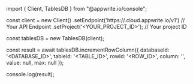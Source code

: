 import { Client, TablesDB } from "@appwrite.io/console";

const client = new Client()
    .setEndpoint('https://<REGION>.cloud.appwrite.io/v1') // Your API Endpoint
    .setProject('<YOUR_PROJECT_ID>'); // Your project ID

const tablesDB = new TablesDB(client);

const result = await tablesDB.incrementRowColumn({
    databaseId: '<DATABASE_ID>',
    tableId: '<TABLE_ID>',
    rowId: '<ROW_ID>',
    column: '',
    value: null,
    max: null
});

console.log(result);
